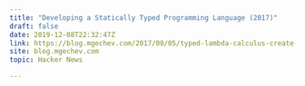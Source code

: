 ```yaml
---
title: "Developing a Statically Typed Programming Language (2017)"
draft: false
date: 2019-12-08T22:32:47Z
link: https://blog.mgechev.com/2017/08/05/typed-lambda-calculus-create-type-checker-transpiler-compiler-javascript/?utm_medium=RSS&utm_source=hune
site: blog.mgechev.com
topic: Hacker News  

---
```

